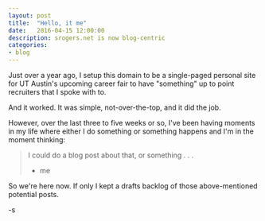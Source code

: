 ```yaml
---
layout: post
title:  "Hello, it me"
date:   2016-04-15 12:00:00
description: srogers.net is now blog-centric
categories:
- blog
---
```


Just over a year ago, I setup this domain to be a single-paged personal site for
UT Austin's upcoming career fair to have "something" up to point recruiters
that I spoke with to.

And it worked. It was simple, not-over-the-top, and it did the job.

However, over the last three to five weeks or so, I've been having moments in
my life where either I do something or something happens and I'm in the moment
thinking:

> I could do a blog post about that, or something . . .
> - me

So we're here now. If only I kept a drafts backlog of those above-mentioned
potential posts.

-s
